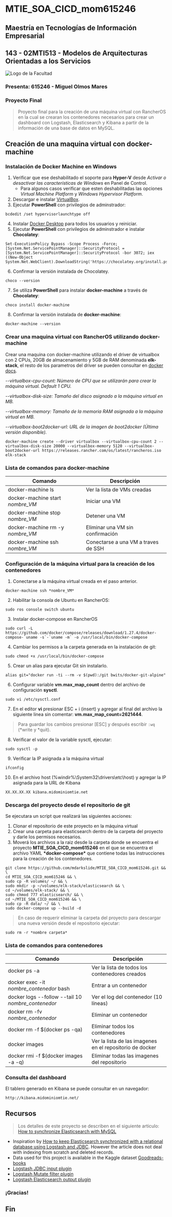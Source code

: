 # MTIE_SOA_CICD_mom615246
## Maestría en Tecnologías de Información Empresarial
## 143 - 02MTI513 - Modelos de Arquitecturas Orientadas a los Servicios

![Logo de la Facultad](./images/DeLaSalle_FTI_Color.png)

### Presenta: 615246 - Miguel Olmos Mares 
### Proyecto Final

> Proyecto final para la creación de una máquina virtual con RancherOS en la cual se crearan los contenedores necesarios para crear un dashboard con Logstash, Elasticsearch y Kibana a partir de la información de una base de datos en MySQL.

## Creación de una maquina virtual con docker-machine
### Instalación de Docker Machine en Windows

1. Verificar que ese deshabilitado el soporte para **Hyper-V** desde *Activar o desactivar las características de Windows* en Panel de Control. 
   - Para algunos casos verificar que esten deshabilitadas las opciones *Virtual Machine Platform* y *Windows Hypervisor Platform*.
2. Descargar e instalar [VirtualBox](https://www.virtualbox.org/wiki/Downloads). 
3. Ejecutar **PowerShell** con privilegios de adminstrador: 
``` 
bcdedit /set hypervisorlaunchtype off 
```
4. Instalar [Docker Desktop](https://www.docker.com/products/docker-desktop) para todos los usuarios y reiniciar.
5. Ejecutar **PowerShell** con privilegios de adminstrador e instalar **Chocolatey**: 
``` 
Set-ExecutionPolicy Bypass -Scope Process -Force; [System.Net.ServicePointManager]::SecurityProtocol = [System.Net.ServicePointManager]::SecurityProtocol -bor 3072; iex ((New-Object System.Net.WebClient).DownloadString('https://chocolatey.org/install.ps1')) 
``` 
6. Confirmar la versión instalada de Chocolatey. 
``` 
choco --version
``` 
7. Se utiliza **PowerShell** para instalar **docker-machine** a través de **Chocolatey**: 
``` 
choco install docker-machine 
``` 

8. Confirmar la versión instalada de **docker-machine**: 
``` 
docker-machine --version 
``` 
### Crear una maquina virtual con RancherOS utilizando docker-machine

Crear una maquina con docker-machine utilizando el driver de virtualbox con 2 CPUs, 20GB de almacenamiento y 5GB de RAM denominada **elk-stack**, el resto de los parametros del driver se pueden consultar en [docker docs](http://docs.docker.oeynet.com/machine/drivers/virtualbox/#options). 
 
_--virtualbox-cpu-count: Número de CPU que se utilizarán para crear la máquina virtual. Default 1 CPU._ 
 
_--virtualbox-disk-size: Tamaño del disco asignado a la máquina virtual en MB._ 
 
_--virtualbox-memory: Tamaño de la memoria RAM asignada a la máquina virtual en MB._ 
 
_--virtualbox-boot2docker-url: URL de la imagen de boot2docker (Última versión disponible)._ 
>
 
 ``` 
docker-machine create --driver virtualbox --virtualbox-cpu-count 2 --virtualbox-disk-size 20000 --virtualbox-memory 5120 --virtualbox-boot2docker-url https://releases.rancher.com/os/latest/rancheros.iso elk-stack
``` 
 
### Lista de comandos para docker-machine
Comando | Descripción
------------ | -------------
docker-machine ls | Ver la lista de VMs creadas
docker-machine start *nombre_VM* | Iniciar una VM
docker-machine stop *nombre_VM* | Detener una VM
docker-machine rm -y *nombre_VM* | Eliminar una VM sin confirmación
docker-machine ssh *nombre_VM* | Conectarse a una VM a traves de SSH

### Configuración de la máquina virtual para la creación de los contenedores 
1. Conectarse a la máquina virtual creada en el paso anterior. 
``` 
docker-machine ssh *nombre_VM* 
``` 
2. Habilitar la consola de Ubuntu en RancherOS:
``` 
sudo ros console switch ubuntu 
``` 
3. Instalar docker-compose en RancherOS
``` 
sudo curl -L https://github.com/docker/compose/releases/download/1.27.4/docker-compose-`uname -s`-`uname -m` -o /usr/local/bin/docker-compose
``` 
4. Cambiar los permisos a la carpeta generada en la instalación de git:
```
sudo chmod +x /usr/local/bin/docker-compose
```
5. Crear un alias para ejecutar Git sin instalarlo. 
``` 
alias git="docker run -ti --rm -v $(pwd):/git bwits/docker-git-alpine" 
``` 
6. Configurar variable **vm.max_map_count** dentro del archivo de configuración **sysctl**. 
``` 
sudo vi /etc/sysctl.conf 
``` 
7. En el editor **vi** presionar ESC + i (insert) y agregar al final del archivo la siguiente linea sin comentar: 
**vm.max_map_count=2621444**.
> Para guardar los cambios presionar [ESC] y después escribir `:wq` (*write y *quit).

8. Verificar el valor de la variable sysctl, ejecutar:
``` 
sudo sysctl -p 
``` 
9. Verificar la IP asignada a la máquina virtual
``` 
ifconfig 
``` 
10. En el archivo host (%windir%\System32\drivers\etc\host) y agregar la IP asignada para la URL de Kibana
``` 
XX.XX.XX.XX	kibana.midominiomtie.net
``` 
### Descarga del proyecto desde el repositorio de git
Se ejecutara un script que realizará las siguientes acciones:
1. Clonar el repositorio de este proyecto en la máquina virtual
2. Crear una carpeta para elasticsearch dentro de la carpeta del proyecto y darle los permisos necesarios.
3. Moverá los archivos a la raiz desde la carpeta donde se encuentra el proyecto **MTIE_SOA_CICD_mom615246** en el que se encuentra el archivo YAML **\*docker-compose\*** que contiene todas las instrucciones para la creación de los contenedores. 
``` 
git clone https://github.com/mdarkslide/MTIE_SOA_CICD_mom615246.git && \
cd MTIE_SOA_CICD_mom615246 && \
sudo cp -R volumes/ ~/ && \
sudo mkdir -p ~/volumes/elk-stack/elasticsearch && \
cd ~/volumes/elk-stack/ && \
sudo chmod 777 elasticsearch/ && \
cd ~/MTIE_SOA_CICD_mom615246 && \
sudo cp -R data/ ~/ && \
sudo docker-compose up --build -d
``` 
> En caso de requerir eliminar la carpeta del proyecto para descargar una nueva versión desde el repositorio ejecutar:
``` 
sudo rm -r *nombre carpeta*
``` 
### Lista de comandos para contenedores
Comando | Descripción
------------ | -------------
docker ps -a | Ver la lista de todos los contenedores creados
docker exec -it *nombre_contenedor* bash | Entrar a un contenedor
docker logs --follow --tail 10 *nombre_contenedor* | Ver el log del contenedor (10 líneas)
docker rm -fv *nombre_contenedor* | Eliminar un contenedor
docker rm -f $(docker ps -qa) | Eliminar todos los contenedores
docker images | Ver la lista de las imagenes en el repositorio de docker
docker rmi -f $(docker images -a -q) | Eliminar todas las imagenes del repositorio
### Consulta del dashboard
El tablero generado en Kibana se puede consultar en un navegador:
``` 
http://kibana.midominiomtie.net/
``` 
## Recursos
> Los detalles de este proyecto se describen en el siguiente articulo: [How to synchronize Elasticsearch with MySQL](https://towardsdatascience.com/how-to-synchronize-elasticsearch-with-mysql-ed32fc57b339)
- Inspiration by [How to keep Elasticsearch synchronized with a relational database using Logstash and JDBC](https://www.elastic.co/blog/how-to-keep-elasticsearch-synchronized-with-a-relational-database-using-logstash). However the article does not deal with indexing from scratch and deleted records.
- Data used for this project is available in the Kaggle dataset [Goodreads-books](https://www.kaggle.com/jealousleopard/goodreadsbooks)
- [Logstash JDBC input plugin](https://www.elastic.co/guide/en/logstash/current/plugins-inputs-jdbc.html)
- [Logstash Mutate filter plugin](https://www.elastic.co/guide/en/logstash/current/plugins-filters-mutate.html)
- [Logstash Elasticsearch output plugin](https://www.elastic.co/guide/en/logstash/current/plugins-outputs-elasticsearch.html)
### ¡Gracias!
## Fin